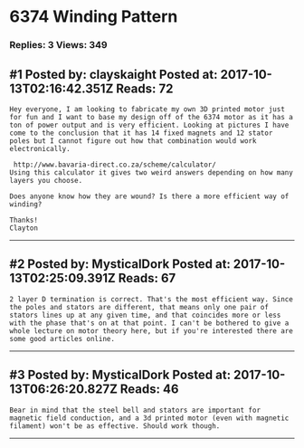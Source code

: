 # 6374 Winding Pattern

### Replies: 3 Views: 349

## \#1 Posted by: clayskaight Posted at: 2017-10-13T02:16:42.351Z Reads: 72

```
Hey everyone, I am looking to fabricate my own 3D printed motor just for fun and I want to base my design off of the 6374 motor as it has a ton of power output and is very efficient. Looking at pictures I have come to the conclusion that it has 14 fixed magnets and 12 stator poles but I cannot figure out how that combination would work electronically.

 http://www.bavaria-direct.co.za/scheme/calculator/ 
Using this calculator it gives two weird answers depending on how many layers you choose.

Does anyone know how they are wound? Is there a more efficient way of winding?

Thanks!
Clayton
```

---
## \#2 Posted by: MysticalDork Posted at: 2017-10-13T02:25:09.391Z Reads: 67

```
2 layer D termination is correct. That's the most efficient way. Since the poles and stators are different, that means only one pair of stators lines up at any given time, and that coincides more or less with the phase that's on at that point. I can't be bothered to give a whole lecture on motor theory here, but if you're interested there are some good articles online.
```

---
## \#3 Posted by: MysticalDork Posted at: 2017-10-13T06:26:20.827Z Reads: 46

```
Bear in mind that the steel bell and stators are important for magnetic field conduction, and a 3d printed motor (even with magnetic filament) won't be as effective. Should work though.
```

---
